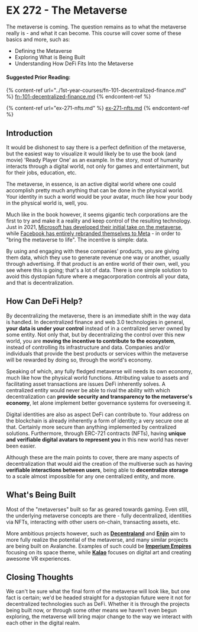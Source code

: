 # EX 272 - The Metaverse

The metaverse is coming. The question remains as to what the metaverse really is - and what it can become. This course will cover some of these basics and more, such as:

* Defining the Metaverse
* Exploring What is Being Built
* Understanding How DeFi Fits Into the Metaverse

#### Suggested Prior Reading:

{% content-ref url="../1st-year-courses/fn-101-decentralized-finance.md" %}
[fn-101-decentralized-finance.md](../1st-year-courses/fn-101-decentralized-finance.md)
{% endcontent-ref %}

{% content-ref url="ex-271-nfts.md" %}
[ex-271-nfts.md](ex-271-nfts.md)
{% endcontent-ref %}

## Introduction

It would be dishonest to say there is a perfect definition of the metaverse, but the easiest way to visualize it would likely be to use the book (and movie) 'Ready Player One' as an example. In the story, most of humanity interacts through a digital world, not only for games and entertainment, but for their jobs, education, etc.

The metaverse, in essence, is an active digital world where one could accomplish pretty much anything that can be done in the physical world. Your identity in such a world would be your avatar, much like how your body in the physical world is, well, you.

Much like in the book however, it seems gigantic tech corporations are the first to try and make it a reality and keep control of the resulting technology. Just in 2021, [Microsoft has developed their initial take on the metaverse](https://twitter.com/satyanadella/status/1455624165201887234), while [Facebook has entirely rebranded themselves to Meta](https://about.fb.com/news/2021/10/facebook-company-is-now-meta/) - in order to "bring the metaverse to life". The incentive is simple: data.

By using and engaging with these companies' products, you are giving them data, which they use to generate revenue one way or another, usually through advertising. If that product is an entire world of their own, well, you see where this is going; that's a lot of data. There is one simple solution to avoid this dystopian future where a megacorporation controls all your data, and that is decentralization.

## How Can DeFi Help?

By decentralizing the metaverse, there is an immediate shift in the way data is handled. In decentralized finance and web 3.0 technologies in general, **your data is under your control** instead of in a centralized server owned by some entity. Not only that, but by decentralizing the control over this new world, you are **moving the incentive to contribute to the ecosystem**, instead of controlling its infrastructure and data. Companies and/or individuals that provide the best products or services within the metaverse will be rewarded by doing so, through the world's economy.

Speaking of which, any fully fledged metaverse will needs its own economy, much like how the physical world functions. Attributing value to assets and facilitating asset transactions are issues DeFi inherently solves. A centralized entity would never be able to rival the ability with which decentralization can **provide security and transparency to the metaverse's economy**, let alone implement better governance systems for overseeing it.

Digital identities are also as aspect DeFi can contribute to. Your address on the blockchain is already inherently a form of identity; a very secure one at that. Certainly more secure than anything implemented by centralized solutions. Furthermore, through ERC-721 contracts (NFTs), having **unique and verifiable digital avatars to represent you** in this new world has never been easier.

Although these are the main points to cover, there are many aspects of decentralization that would aid the creation of the multiverse such as having **verifiable interactions between users**, being able to **decentralize storage** to a scale almost impossible for any one centralized entity, and more.

## What's Being Built

Most of the "metaverses" built so far as geared towards gaming. Even still, the underlying metaverse concepts are there - fully decentralized, identities via NFTs, interacting with other users on-chain, transacting assets, etc.

More ambitious projects however, such as [**Decentraland**](https://decentraland.org) and [**Enjin**](https://enjin.io/solutions/individuals) aim to more fully realize the potential of the metaverse, and many similar projects are being built on Avalanche. Examples of such could be [**Imperium Empires**](https://imperiumempires.com) focusing on its space theme, while [**Kalao**](ex-272-the-metaverse.md#suggested-prior-reading) focuses on digital art and creating awesome VR experiences.

## Closing Thoughts

We can't be sure what the final form of the metaverse will look like, but one fact is certain; we'd be headed straight for a dystopian future were it not for decentralized technologies such as DeFi. Whether it is through the projects being built now, or through some other means we haven't even begun exploring, the metaverse will bring major change to the way we interact with each other in the digital realm.
